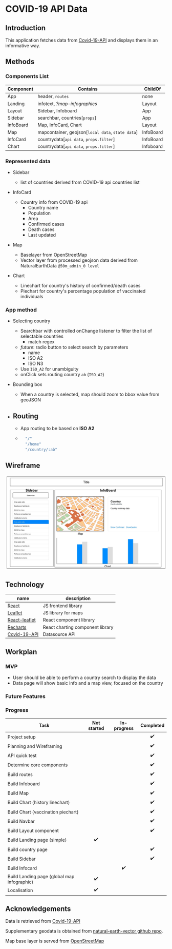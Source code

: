 # COVID-19 API Data

## Introduction

This application fetches data from [Covid-19-API](https://github.com/M-Media-Group/Covid-19-API) and displays them in an informative way.

## Methods

### Components List

|Component|Contains|ChildOf|
|---------|--------|-------|
|App|header, `routes`|none|
|Landing|infotext, *?map-infographics*|Layout|
|Layout|Sidebar, Infoboard|App|
|Sidebar|searchbar, countries[`props`]|App|
|InfoBoard|Map, InfoCard, Chart|Layout|
|Map|mapcontainer, geojson[`local data`, `state data`]|InfoBoard|
|InfoCard|countrydata[`api data`, `props.filter`]|InfoBoard|
|Chart|countrydata[`api data`, `props.filter`]|Infoboard|

### Represented data

- Sidebar
    - list of countries derived from COVID-19 api countries list

- InfoCard
    - Country info from COVID-19 api
        - Country name
        - Population
        - Area
        - Confirmed cases
        - Death cases
        - Last updated

- Map 
    - Baselayer from OpenStreetMap
    - Vector layer from processed geojson data derived from NaturalEarthData `@50m_admin_0 level`

- Chart
    - Linechart for country's history of confirmed/death cases
    - Piechart for country's percentage population of vaccinated individuals

### App method

- Selecting country
    - Searchbar with controlled onChange listener to filter the list of selectable countries
        - match regex
    - *future*: radio button to select search by parameters
        - name
        - ISO A2
        - ISO N3
    - Use `ISO_A2` for unambiguity
    - onClick sets routing country `ab` (`ISO_A2`)


- Bounding box
    - When a country is selected, map should zoom to bbox value from geoJSON

- Routing
    - 
    - App routing to be based on **ISO A2**
    - ~~~js
        "/"
        "/home"
        "/country/:ab"
      ~~~


## Wireframe

![Wireframe Design](./wireframes/Mockup.jpg)

## Technology

|name|description|
|----|----|
|[React](https://reactjs.org/)|JS frontend library|
|[Leaflet](https://leafletjs.com/)|JS library for maps|
|[React-leaflet](https://react-leaflet.js.org/)|React component library|
|[Recharts](https://recharts.org/en-US/)|React charting component library|
|[Covid-19-API](https://github.com/M-Media-Group/Covid-19-API)|Datasource API|

## Workplan

### MVP

- User should be able to perform a country search to display the data
- Data page will show basic info and a map view, focused on the country

### Future Features

### Progress

|Task|Not started|In-progress|Completed|
|----|:---------:|:---------:|:-------:|
|Project setup|||:heavy_check_mark:|
|Planning and Wireframing|||:heavy_check_mark:|
|API quick test|||:heavy_check_mark:|
|Determine core components|||:heavy_check_mark:|
|Build routes|||:heavy_check_mark:|
|Build Infoboard|||:heavy_check_mark:|
|Build Map|||:heavy_check_mark:|
|Build Chart (history linechart)|||:heavy_check_mark:|
|Build Chart (vaccination piechart)|||:heavy_check_mark:|
|Build Navbar|||:heavy_check_mark:|
|Build Layout component|||:heavy_check_mark:|
|Build Landing page (simple)|:heavy_check_mark:|||
|Build country page|||:heavy_check_mark:|
|Build Sidebar|||:heavy_check_mark:|
|Build Infocard||:heavy_check_mark:||
|Build Landing page (global map infographic)|:heavy_check_mark:|||
|Localisation|:heavy_check_mark:|||


## Acknowledgements

Data is retrieved from [Covid-19-API](https://github.com/M-Media-Group/Covid-19-API)

Supplementary geodata is obtained from [natural-earth-vector github repo](https://github.com/nvkelso/natural-earth-vector). 

Map base layer is served from [OpenStreetMap](https://www.openstreetmap.org/)